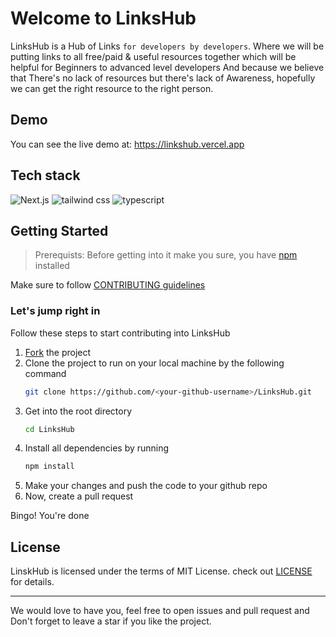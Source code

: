 # Welcome to LinksHub
LinksHub is a Hub of Links `for developers by developers`. Where we will be putting links to all free/paid & useful resources together which will be helpful for Beginners to advanced level developers And because we believe that There's no lack of resources but there's lack of Awareness, hopefully we can get the right resource to the right person.

## Demo
You can see the live demo at: https://linkshub.vercel.app

## Tech stack
![Next.js](https://img.shields.io/badge/Next.js-7c3aed?style=for-the-badge&logo=next.js&logoColor=white)
![tailwind css](https://img.shields.io/badge/tailwind_css-7c3aed?style=for-the-badge&logo=tailwindcss&logoColor=white)
![typescript](https://img.shields.io/badge/typescript-7c3aed?style=for-the-badge&logo=typescript&logoColor=white)

## Getting Started
> Prerequists: Before getting into it make you sure, you have [npm](https://nodejs.org/download) installed

Make sure to follow [CONTRIBUTING guidelines](https://github.com/rupali-codes/LinksHub/blob/main/CONTRIBUTING.md)

### Let's jump right in
Follow these steps to start contributing into LinksHub

1. [Fork](https://github.com/rupali-codes/LinksHub/fork) the project
2. Clone the project to run on your local machine by the following command
   ```sh
   git clone https://github.com/<your-github-username>/LinksHub.git
   ```
3. Get into the root directory
   ```sh
   cd LinksHub
   ```
4. Install all dependencies by running
   ```sh
   npm install
   ```
5. Make your changes and push the code to your github repo
6. Now, create a pull request

Bingo! You're done

## License
LinskHub is licensed under the terms of MIT License. check out [LICENSE](https://github.com/rupali-codes/LinksHub/blob/main/LICENSE) for details.

---
We would love to have you, feel free to open issues and pull request and Don't forget to leave a star if you like the project.
